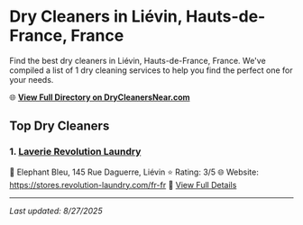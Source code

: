 # Dry Cleaners in Liévin, Hauts-de-France, France

Find the best dry cleaners in Liévin, Hauts-de-France, France. We've compiled a list of 1 dry cleaning services to help you find the perfect one for your needs.

🌐 **[View Full Directory on DryCleanersNear.com](https://drycleanersnear.com/city/France/Hauts-de-France/Li%C3%A9vin)**

## Top Dry Cleaners

### 1. [Laverie Revolution Laundry](https://drycleanersnear.com/dryCleaner/68ae6788c95ff2c6096b1495/laverie-revolution-laundry)
📍 Elephant Bleu, 145 Rue Daguerre, Liévin
⭐ Rating: 3/5
🌐 Website: https://stores.revolution-laundry.com/fr-fr
🔗 [View Full Details](https://drycleanersnear.com/dryCleaner/68ae6788c95ff2c6096b1495/laverie-revolution-laundry)


---

*Last updated: 8/27/2025*
